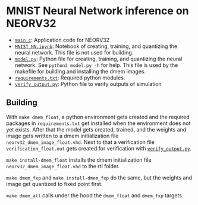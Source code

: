 # MNIST Neural Network inference on NEORV32

- [`main.c`](main.c): Application code for NEORV32
- [`MNIST_NN.ipynb`](MNIST_NN.ipynb): Notebook of creating, training, and quantizing the neural network. This file is not used for building. 
- [`model.py`](model.py): Python file for creating, training, and quantizing the neural network. See `python3 model.py -h` for help. This file is used by the makefile for building and installing the dmem images. 
- [`requirements.txt`](requirements.txt): Required python modules. 
- [`verify_output.py`](verify_output.py): Python file to verify outputs of simulation

## Building

With `make dmem_float`, a python environment gets created and the required packages in `requirements.txt` get installed when the environment does not yet exists. After that the model gets created, trained, and the weights and image gets written to a dmem initialization file `neorv32_dmem_image_float.vhd`. Next to that a verification file `verification_float.out` gets created for verification with [`verify_output.py`](verify_output.py). 

`make install-dmem_float` installs the dmem initialization file `neorv32_dmem_image_float.vhd` to the rtl folder. 

`make dmem_fxp` and `make install-dmem_fxp` do the same, but the weights and image get quantized to fixed point first. 

`make dmem_all` calls under the hood the `dmem_float` and `dmem_fxp` targets. 
